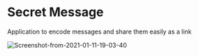 # Secret Message
Application to encode messages and share them easily as a link 

<img src="https://i.ibb.co/ZLzM1RS/Screenshot-from-2021-01-11-19-03-40.png" alt="Screenshot-from-2021-01-11-19-03-40" border="0">
